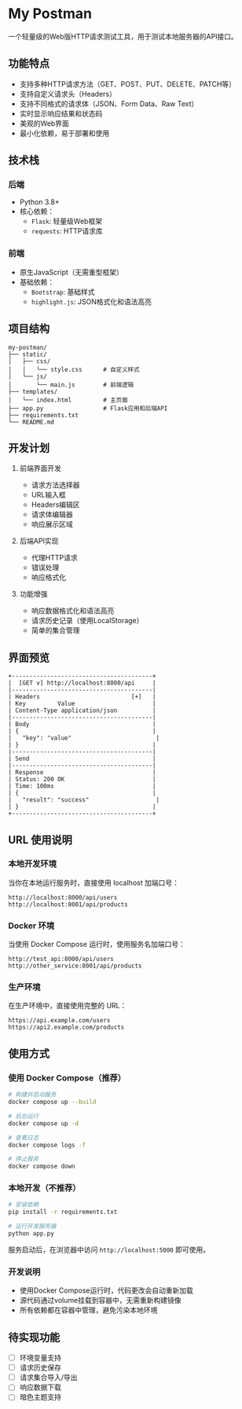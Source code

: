 # My Postman

一个轻量级的Web版HTTP请求测试工具，用于测试本地服务器的API接口。

## 功能特点

- 支持多种HTTP请求方法（GET、POST、PUT、DELETE、PATCH等）
- 支持自定义请求头（Headers）
- 支持不同格式的请求体（JSON、Form Data、Raw Text）
- 实时显示响应结果和状态码
- 美观的Web界面
- 最小化依赖，易于部署和使用

## 技术栈

### 后端
- Python 3.8+
- 核心依赖：
  - `Flask`: 轻量级Web框架
  - `requests`: HTTP请求库

### 前端
- 原生JavaScript（无需重型框架）
- 基础依赖：
  - `Bootstrap`: 基础样式
  - `highlight.js`: JSON格式化和语法高亮

## 项目结构

```
my-postman/
├── static/
│   ├── css/
│   │   └── style.css      # 自定义样式
│   └── js/
│       └── main.js        # 前端逻辑
├── templates/
│   └── index.html         # 主页面
├── app.py                 # Flask应用和后端API
├── requirements.txt
└── README.md
```

## 开发计划

1. 前端界面开发
   - 请求方法选择器
   - URL输入框
   - Headers编辑区
   - 请求体编辑器
   - 响应展示区域

2. 后端API实现
   - 代理HTTP请求
   - 错误处理
   - 响应格式化

3. 功能增强
   - 响应数据格式化和语法高亮
   - 请求历史记录（使用LocalStorage）
   - 简单的集合管理

## 界面预览

```
+----------------------------------------+
|  [GET v] http://localhost:8000/api     |
|----------------------------------------|
| Headers                          [+]   |
| Key         Value                      |
| Content-Type application/json          |
|----------------------------------------|
| Body                                   |
| {                                      |
|   "key": "value"                        |
| }                                      |
|----------------------------------------|
| Send                                   |
|----------------------------------------|
| Response                               |
| Status: 200 OK                         |
| Time: 100ms                            |
| {                                      |
|   "result": "success"                   |
| }                                      |
+----------------------------------------+
```

## URL 使用说明

### 本地开发环境

当你在本地运行服务时，直接使用 localhost 加端口号：

```
http://localhost:8000/api/users
http://localhost:8001/api/products
```

### Docker 环境

当使用 Docker Compose 运行时，使用服务名加端口号：

```
http://test_api:8000/api/users
http://other_service:8001/api/products
```

### 生产环境

在生产环境中，直接使用完整的 URL：

```
https://api.example.com/users
https://api2.example.com/products
```

## 使用方式

### 使用 Docker Compose（推荐）

```bash
# 构建并启动服务
docker compose up --build

# 后台运行
docker compose up -d

# 查看日志
docker compose logs -f

# 停止服务
docker compose down
```

### 本地开发（不推荐）

```bash
# 安装依赖
pip install -r requirements.txt

# 运行开发服务器
python app.py
```

服务启动后，在浏览器中访问 `http://localhost:5000` 即可使用。

### 开发说明

- 使用Docker Compose运行时，代码更改会自动重新加载
- 源代码通过volume挂载到容器中，无需重新构建镜像
- 所有依赖都在容器中管理，避免污染本地环境

## 待实现功能

- [ ] 环境变量支持
- [ ] 请求历史保存
- [ ] 请求集合导入/导出
- [ ] 响应数据下载
- [ ] 暗色主题支持
